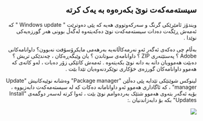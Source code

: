 

<div id="corps" dir="rtl">

<h2>سیستەمەکەت نوێ بکەرەوە بە یەک کرتە </h2>

ویندۆز ئامێرێکی گرنگ و سەرکەوتووی هەیە کە پێی دەوترێت " Windows update " کە ئەمەش ڕێگەت دەدات سیستەمەکەت نوێ دەکەیتەوە لەگەڵ بوونی هەر گورزەیەکی نوێدا . 

بەڵام چی دەکەی ئەگەر ئەو نەرمەکاڵانەیە بەرهەمی مایکرۆسۆفت نەبوون؟ داوانامەکانی Adobe ؟ پەستێنەری ZIP ؟ داوانامەی سوتاندن ؟ یان وێبگەڕەکان ، چەندێکی تریش ؟دەبێت هەموویان دانە بە دانە نوێ بکەیتەوە . ئەمەش کاتێکی زۆر دەبات ، لەو کاتەی کە هەموو داوانامەکان گورزەی خۆکاری نوێکردنەوەیان تێدا بێت .

لینوکس شوێنێکی تێدایە پێی دەڵێن "Package manager" وەشانە نوێیەکانیش "Update manager" ، کە ئاگاداری هەموو ئەو داوانامانە دەکات کە لە سیستەمەکەت دابەزیووە ، بۆیە ئەگەر بتەوی هەموو شتێک بەردەوامم نوێ بێت ، ئەوا کرتە لەسەر دوگمەی "Install Updates" بکە بۆ دابەزاندنیان .:

<img src="Images/global_update.png" />




